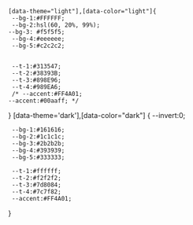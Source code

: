     [data-theme="light"],[data-color="light"]{
     --bg-1:#FFFFFF; 
     --bg-2:hsl(60, 20%, 99%);
    --bg-3: #f5f5f5;
     --bg-4:#eeeeee;
     --bg-5:#c2c2c2;
     
    
     --t-1:#313547;
     --t-2:#38393B;
     --t-3:#898E96;
     --t-4:#989EA6;
     /* --accent:#FF4A01; 
    --accent:#00aaff; */
   

   }
   [data-theme='dark'],[data-color="dark"] {
     --invert:0;
   
   
     --bg-1:#161616;
     --bg-2:#1c1c1c;
     --bg-3:#2b2b2b;
     --bg-4:#393939;
     --bg-5:#333333;

     --t-1:#ffffff;
     --t-2:#f2f2f2;
     --t-3:#7d8084;
     --t-4:#7c7f82;
     --accent:#FF4A01;
   
    

     

   }
